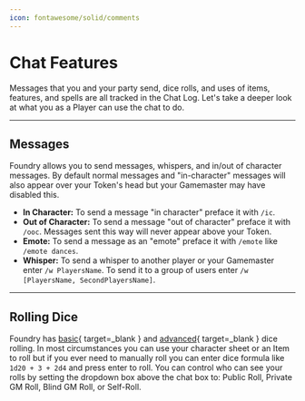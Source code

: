 ```yaml
---
icon: fontawesome/solid/comments
---
```


# Chat Features
Messages that you and your party send, dice rolls, and uses of items, features, and spells are all tracked in the Chat Log. Let's take a deeper look at what you as a Player can use the chat to do.

---

## Messages
Foundry allows you to send messages, whispers, and in/out of character messages. By default normal messages and "in-character" messages will also appear over your Token's head but your Gamemaster may have disabled this.

- **In Character:** To send a message "in character" preface it with `/ic`.
- **Out of Character:** To send a message "out of character" preface it with `/ooc`. Messages sent this way will never appear above your Token.
- **Emote:** To send a message as an "emote" preface it with `/emote` like `/emote dances`.
- **Whisper:** To send a whisper to another player or your Gamemaster enter `/w PlayersName`. To send it to a group of users enter `/w [PlayersName, SecondPlayersName]`.

---

## Rolling Dice
Foundry has [basic](https://foundryvtt.com/article/dice/){ target=_blank } and [advanced](https://foundryvtt.com/article/dice-advanced/){ target=_blank } dice rolling. In most circumstances you can use your character sheet or an Item to roll but if you ever need to manually roll you can enter dice formula like `1d20 + 3 + 2d4` and press enter to roll. You can control who can see your rolls by setting the dropdown box above the chat box to: Public Roll, Private GM Roll, Blind GM Roll, or Self-Roll.